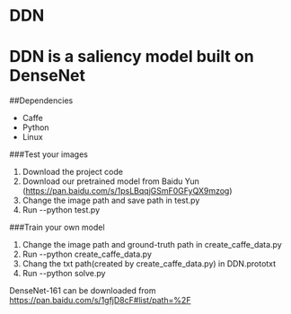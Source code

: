 # DDN
# DDN is a saliency model built on DenseNet
##Dependencies
- Caffe
- Python
- Linux

###Test your images
1. Download the project code
2. Download our pretrained model from Baidu Yun (https://pan.baidu.com/s/1psLBqqjGSmF0GFyQX9mzog)
3. Change the image path and save path in test.py
4. Run --python test.py

###Train your own model
1. Change the image path and ground-truth path in create_caffe_data.py
2. Run --python create_caffe_data.py
3. Chang the txt path(created by create_caffe_data.py) in DDN.prototxt
4. Run --python solve.py

DenseNet-161 can be downloaded from https://pan.baidu.com/s/1gfjD8cF#list/path=%2F

